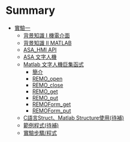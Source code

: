 # Summary

* [實驗一](exp01\intro.md)
    * [背景知識 I 機電介面](exp01\knowage.md)
    * [背景知識 II MATLAB](exp01\knowage2.md)
    * [ASA_HMI API](exp01\ASA_HMI_api.md)
    * [ASA 文字人機](exp01\ASA_HMI_data_agent.md)
    * [Matlab 文字人機巨集函式](exp01\MATLAB_REMO.md)
        * [簡介](exp01\MATLAB_REMO.md)
        * [REMO_open](exp01\MATLAB_REMO.md#remoopen)
        * [REMO_close](exp01\MATLAB_REMO.md#remoclose)
        * [REMO_get](exp01\MATLAB_REMO.md#remoget)
        * [REMO_put](exp01\MATLAB_REMO.md#remoput)
        * [REMOForm_get](exp01\MATLAB_REMO.md#remogormget)
        * [REMOForm_put](exp01\MATLAB_REMO.md#remoformput)
    * [C語言Struct、Matlab Structure使用(待補)]()
    * [範例程式(待補)]()
    * [實驗步驟/程式](exp01\experiment.md)
    
